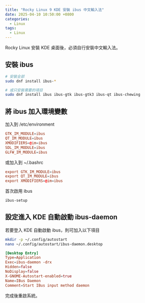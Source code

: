 ```yaml
---
title: "Rocky Linux 9 KDE 安裝 ibus 中文輸入法"
date: 2025-04-10 10:50:00 +0800
categories: 
  - Linux
tags:
  - Linux
---
```


Rocky Linux 安裝 KDE 桌面後，必須自行安裝中文輸入法。

## 安裝 ibus

```bash
# 安裝全部
sudo dnf install ibus-*

# 或只安裝需要的項目
sudo dnf install ibus ibus-gtk ibus-gtk3 ibus-qt ibus-chewing
```

## 將 ibus 加入環境變數

加入到 /etc/environment

```conf
GTK_IM_MODULE=ibus
QT_IM_MODULE=ibus
XMODIFIERS=@im=ibus
SDL_IM_MODULE=ibus
GLFW_IM_MODULE=ibus
```

或加入到 ~/.bashrc

```conf
export GTK_IM_MODULE=ibus
export QT_IM_MODULE=ibus
export XMODIFIERS=@im=ibus
````

首次啟用 ibus

```bash
ibus-setup
```

## 設定進入 KDE 自動啟動 ibus-daemon

若要登入 KDE 自動啟動 ibus，則可加入以下項目

```bash
mkdir -p ~/.config/autostart
nano ~/.config/autostart/ibus-daemon.desktop
```

```conf
[Desktop Entry]
Type=Application
Exec=ibus-daemon -drx
Hidden=false
NoDisplay=false
X-GNOME-Autostart-enabled=true
Name=IBus Daemon
Comment=Start IBus input method daemon
```

完成後重啟系統。
